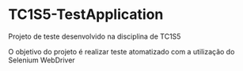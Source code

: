 # TC1S5-TestApplication
Projeto de teste desenvolvido na disciplina de TC1S5

O objetivo do projeto é realizar teste atomatizado com a utilização do Selenium WebDriver

